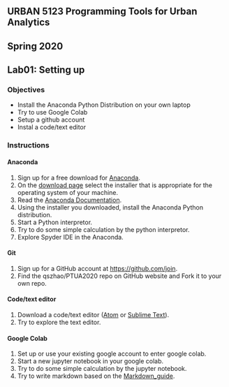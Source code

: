 ## URBAN 5123 Programming Tools for Urban Analytics
## Spring 2020
## Lab01: Setting up

### Objectives

 - Install the Anaconda Python Distribution on your own laptop
 - Try to use Google Colab
 - Setup a github account
 - Instal a code/text editor

### Instructions

#### Anaconda

 1. Sign up for a free download for [Anaconda][ana_dl].
 2. On the [download page][anaconda] select the installer that is appropriate for the operating system of your machine.
 3. Read the [Anaconda Documentation][anaconda_doc].
 4. Using the installer you downloaded, install the Anaconda Python distribution.
 5. Start a Python interpretor.
 6. Try to do some simple calculation by the python interpretor.
 7. Explore Spyder IDE in the Anaconda.  

#### Git
 1. Sign up for a GitHub account at https://github.com/join.
 2. Find the qszhao/PTUA2020 repo on GitHub website and Fork it to your own repo. 

#### Code/text editor
 1. Download a code/text editor ([Atom][Atom] or [Sublime Text][Sublime]).
 2. Try to explore the text editor.  

#### Google Colab
 1. Set up or use your existing google account to enter google colab.
 2. Start a new jupyter notebook in your google colab.
 3. Try to do some simple calculation by the jupyter notebook. 
 4. Try to write markdown based on the [Markdown_guide][markdown].

[ana_dl]: https://www.anaconda.com/distribution/
[anaconda]: https://www.anaconda.com/distribution/#download-section
[anaconda_doc]: https://docs.anaconda.com/anaconda/
[markdown]: https://www.markdownguide.org/basic-syntax/
[Atom]: https://atom.io/
[Sublime]: https://www.sublimetext.com/3/
